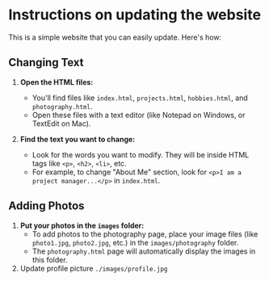 # Instructions on updating the website

This is a simple website that you can easily update. Here's how:

## Changing Text

1.  **Open the HTML files:**
    *   You'll find files like `index.html`, `projects.html`, `hobbies.html`, and `photography.html`.
    *   Open these files with a text editor (like Notepad on Windows, or TextEdit on Mac).

2.  **Find the text you want to change:**
    *   Look for the words you want to modify. They will be inside HTML tags like `<p>`, `<h2>`, `<li>`, etc.
    *   For example, to change "About Me" section, look for `<p>I am a project manager...</p>` in `index.html`.


## Adding Photos

1.  **Put your photos in the `images` folder:**
    *   To add photos to the photography page, place your image files (like `photo1.jpg`, `photo2.jpg`, etc.) in the `images/photography` folder.
    *   The `photography.html` page will automatically display the images in this folder.
2. Update profile picture `./images/profile.jpg`

